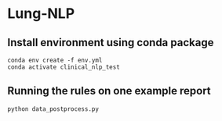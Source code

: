 # Lung-NLP

## Install environment using conda package
```
conda env create -f env.yml
conda activate clinical_nlp_test
```

## Running the rules on one example report
```
python data_postprocess.py
```

